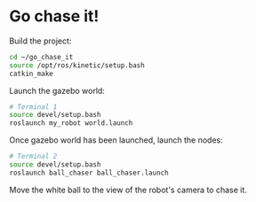 # Go chase it!

Build the project:

```sh
cd ~/go_chase_it
source /opt/ros/kinetic/setup.bash
catkin_make
```

Launch the gazebo world:
```sh
# Terminal 1
source devel/setup.bash
roslaunch my_robot world.launch
```

Once gazebo world has been launched, launch the nodes:
```sh
# Terminal 2
source devel/setup.bash
roslaunch ball_chaser ball_chaser.launch
```

Move the white ball to the view of the robot's camera to chase it.
